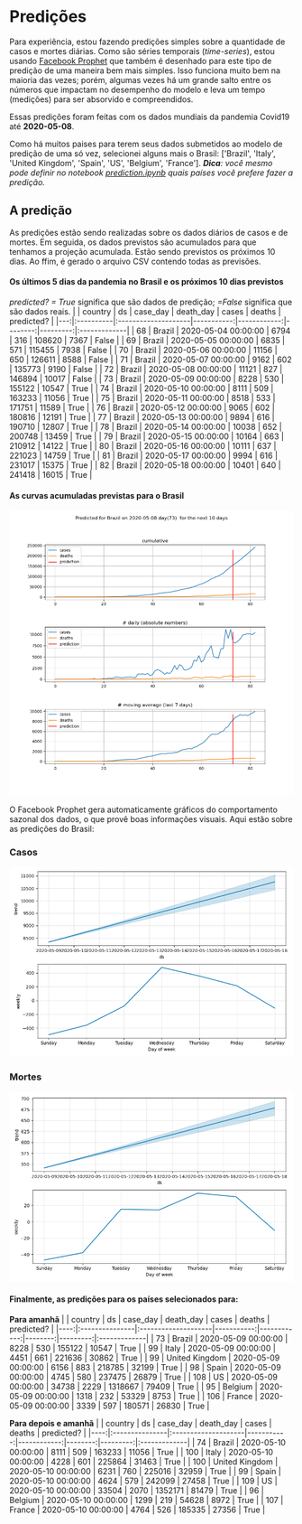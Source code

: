 # **Predições**
Para experiência, estou fazendo predições simples sobre a quantidade de casos e mortes diárias. Como são séries temporais (*time-series*), estou usando [Facebook Prophet](https://facebook.github.io/prophet/docs/quick_start.html) que também é desenhado para este tipo de predição de uma maneira bem mais simples. Isso funciona muito bem na maioria das vezes; porém, algumas vezes há um grande salto entre os números que impactam no desempenho do modelo e leva um tempo (medições) para ser absorvido e compreendidos.

Essas predições foram feitas com os dados mundiais da pandemia Covid19 até **2020-05-08**.

Como há muitos paises para terem seus dados submetidos ao modelo de predição de uma só vez, selecionei alguns mais o Brasil:
['Brazil', 'Italy', 'United Kingdom', 'Spain', 'US', 'Belgium', 'France'].
***Dica**: você mesmo pode definir no notebook *[prediction.ipynb](../prediction.ipynb)* quais países você prefere fazer a predição.*


## A predição
As predições estão sendo realizadas sobre os dados diários de casos e de mortes. Em seguida, os dados previstos são acumulados para que tenhamos a projeção acumulada. Estão sendo previstos os próximos 10 dias.
Ao ffim, é gerado o arquivo CSV contendo todas as previsões.

#### Os últimos 5 dias da pandemia no Brasil e os próximos 10 dias previstos
*predicted? = True* significa que são dados de predição; *=False* significa que são dados reais.
|    | country   | ds                  |   case_day |   death_day |   cases |   deaths | predicted?   |
|---:|:----------|:--------------------|-----------:|------------:|--------:|---------:|:-------------|
| 68 | Brazil    | 2020-05-04 00:00:00 |       6794 |         316 |  108620 |     7367 | False        |
| 69 | Brazil    | 2020-05-05 00:00:00 |       6835 |         571 |  115455 |     7938 | False        |
| 70 | Brazil    | 2020-05-06 00:00:00 |      11156 |         650 |  126611 |     8588 | False        |
| 71 | Brazil    | 2020-05-07 00:00:00 |       9162 |         602 |  135773 |     9190 | False        |
| 72 | Brazil    | 2020-05-08 00:00:00 |      11121 |         827 |  146894 |    10017 | False        |
| 73 | Brazil    | 2020-05-09 00:00:00 |       8228 |         530 |  155122 |    10547 | True         |
| 74 | Brazil    | 2020-05-10 00:00:00 |       8111 |         509 |  163233 |    11056 | True         |
| 75 | Brazil    | 2020-05-11 00:00:00 |       8518 |         533 |  171751 |    11589 | True         |
| 76 | Brazil    | 2020-05-12 00:00:00 |       9065 |         602 |  180816 |    12191 | True         |
| 77 | Brazil    | 2020-05-13 00:00:00 |       9894 |         616 |  190710 |    12807 | True         |
| 78 | Brazil    | 2020-05-14 00:00:00 |      10038 |         652 |  200748 |    13459 | True         |
| 79 | Brazil    | 2020-05-15 00:00:00 |      10164 |         663 |  210912 |    14122 | True         |
| 80 | Brazil    | 2020-05-16 00:00:00 |      10111 |         637 |  221023 |    14759 | True         |
| 81 | Brazil    | 2020-05-17 00:00:00 |       9994 |         616 |  231017 |    15375 | True         |
| 82 | Brazil    | 2020-05-18 00:00:00 |      10401 |         640 |  241418 |    16015 | True         |

 #### As curvas acumuladas previstas para o Brasil
![](brazil_predictions.png)

 O Facebook Prophet gera automaticamente gráficos do comportamento sazonal dos dados, o que provê boas informações visuais. Aqui estão sobre as predições do Brasil:
### Casos
![](brazil_prophet_cases.png)

 ### Mortes
![](brazil_prophet_deaths.png)
#### Finalmente, as predições para os países selecionados para:
**Para amanhã**
|     | country        | ds                  |   case_day |   death_day |   cases |   deaths | predicted?   |
|----:|:---------------|:--------------------|-----------:|------------:|--------:|---------:|:-------------|
|  73 | Brazil         | 2020-05-09 00:00:00 |       8228 |         530 |  155122 |    10547 | True         |
|  99 | Italy          | 2020-05-09 00:00:00 |       4451 |         661 |  221636 |    30862 | True         |
|  99 | United Kingdom | 2020-05-09 00:00:00 |       6156 |         883 |  218785 |    32199 | True         |
|  98 | Spain          | 2020-05-09 00:00:00 |       4745 |         580 |  237475 |    26879 | True         |
| 108 | US             | 2020-05-09 00:00:00 |      34738 |        2229 | 1318667 |    79409 | True         |
|  95 | Belgium        | 2020-05-09 00:00:00 |       1318 |         232 |   53329 |     8753 | True         |
| 106 | France         | 2020-05-09 00:00:00 |       3339 |         597 |  180571 |    26830 | True         |

 **Para depois e amanhã** 
|     | country        | ds                  |   case_day |   death_day |   cases |   deaths | predicted?   |
|----:|:---------------|:--------------------|-----------:|------------:|--------:|---------:|:-------------|
|  74 | Brazil         | 2020-05-10 00:00:00 |       8111 |         509 |  163233 |    11056 | True         |
| 100 | Italy          | 2020-05-10 00:00:00 |       4228 |         601 |  225864 |    31463 | True         |
| 100 | United Kingdom | 2020-05-10 00:00:00 |       6231 |         760 |  225016 |    32959 | True         |
|  99 | Spain          | 2020-05-10 00:00:00 |       4624 |         579 |  242099 |    27458 | True         |
| 109 | US             | 2020-05-10 00:00:00 |      33504 |        2070 | 1352171 |    81479 | True         |
|  96 | Belgium        | 2020-05-10 00:00:00 |       1299 |         219 |   54628 |     8972 | True         |
| 107 | France         | 2020-05-10 00:00:00 |       4764 |         526 |  185335 |    27356 | True         |